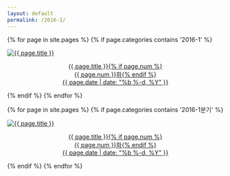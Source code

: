 ```yaml
---
layout: default
permalink: /2016-1/
---
```

{% for page in site.pages %}
  {% if page.categories contains '2016-1' %}
  <div class="img">
	<a href="{{ page.url | prepend: site.baseurl }}">
	<img src="{{ page.img }}" alt="{{ page.title }}">
	<div class="desc"><p style="text-align: center;">{{ page.title }}{% if page.num %}<br>{{ page.num }}화{% endif %}<br>{{ page.date | date: "%b %-d, %Y" }}</p>
	</div></a>
  </div>
  {% endif %}
{% endfor %}

{% for page in site.pages %}
  {% if page.categories contains '2016-1분기' %}
  <div class="img">
	<a href="{{ page.url | prepend: site.baseurl }}">
	<img src="{{ page.img }}" alt="{{ page.title }}">
	<div class="desc"><p style="text-align: center;">{{ page.title }}{% if page.num %}<br>{{ page.num }}화{% endif %}<br>{{ page.date | date: "%b %-d, %Y" }}</p>
	</div></a>
  </div>
  {% endif %}
{% endfor %}